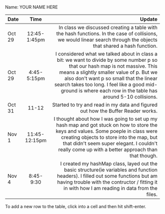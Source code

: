Name: YOUR NAME HERE

| Date   |     Time      |                                                                                                                                                                                                                                                                                                                                Update |
|:-------|:-------------:|--------------------------------------------------------------------------------------------------------------------------------------------------------------------------------------------------------------------------------------------------------------------------------------------------------------------------------------:|
| Oct 29 | 12:45-1:45pm  |                                                                                                                                                                    In class we discussed creating a table with the hash functions. In the case of collisions, we would linear search through the objects that shared a hash function. |
| Oct 29 |  4:45-5:15pm  | I considered what we talked about in class a bit: we want to divide by some number p so that our hash map is not massive. This means a slightly smaller value of p. But we also don't want p so small that the linear search takes too long. I feel like a good mid-ground is where each row in the table has around 5-10 collisions. |
| Oct 31 |     11-12     |                                                                                                                                                                                                                                                       Started to try and read in my data and figured out how the Buffer Reader works. |
| Nov 1  | 11:45-12:15pm |                                                     I thought about how I was going to set up my hash map and got stuck on how to store the keys and values. Some poeple in class were creating objects to store into the map, but that didn't seem super elegant. I couldn't really come up with a better approach than that though. |
| Nov 4  |   8:45-9:30   |                                                                                                    I created my hashMap class, layed out the basic structure(ie variables and function headers). I filled out some functions but am having trouble with the contructor / fitting it in with how I am reading in data from the files.  |


To add a new row to the table, click into a cell and then hit shift-enter.